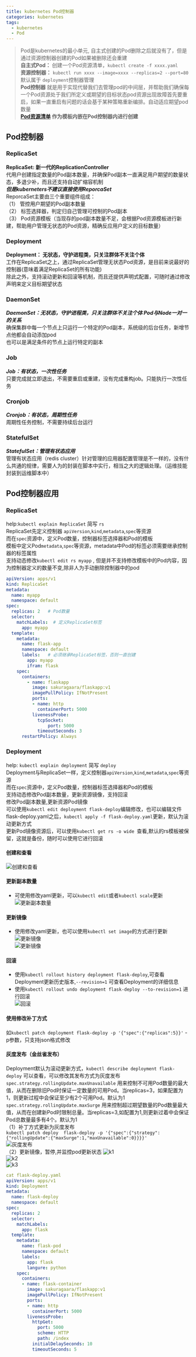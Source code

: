 ```yaml
---
title: kubernetes Pod控制器
categories: kubernetes
tags:
  - kubernetes
  - Pod
---
```


> Pod是kubernetes的最小单元, 自主式创建的Pod删除之后就没有了，但是通过资源控制器创建的Pod如果被删除还会重建  
  **自主式Pod：** 创建一个Pod资源清单，``kubectl create -f xxxx.yaml``  
  **资源控制器：** ``kubectl run xxxx --image=xxxx --replicas=2 --port=80`` 默认属于 ``deployment``控制器管理  
  **Pod控制器**  就是用于实现代替我们去管理pod的中间层，并帮助我们确保每一个Pod资源处于我们所定义或期望的目标状态pod资源出现故障首先要重启，如果一直重启有问题的话会基于某种策略重新编排。自动适应期望pod数量  
  **[Pod资源清单](https://sakuragaara.github.io/kubernetes/2019/04/18/kubernetes-Pod%E8%B5%84%E6%BA%90%E6%B8%85%E5%8D%95%E6%B3%A8%E8%A7%A3/#) 作为模板内嵌在Pod控制器内进行创建**  


<!--more-->

## Pod控制器

### ReplicaSet  
**ReplicaSet: 新一代的ReplicationController**  
代用户创建指定数量的Pod副本数量，并确保Pod副本一直满足用户期望的数量状态，多退少补，而且还支持自动扩缩容机制  
***但是kuberneters不建议直接使用ReporcaSet***  
ReporcaSet主要由三个重要组件组成：  
（1） 管控用户期望的Pod副本数量  
（2） 标签选择器，判定归自己管理可控制的Pod副本  
（3） Pod资源模板（当现存的pod副本数量不足，会根据Pod资源模板进行新建，帮助用户管理无状态的Pod资源，精确反应用户定义的目标数量）  

### Deployment  
**Deployment： 无状态，守护进程类，只关注群体不关注个体**  
工作在ReplicaSet之上，通过ReplicaSet管理无状态Pod资源，是目前来说最好的控制器(意味着满足ReplicaSet的所有功能)    
除此之外，支持滚动更新和回滚等机制，而且还提供声明式配置，可随时通过修改声明来定义目标期望状态  

### DaemonSet
***DaemonSet：无状态，守护进程类，只关注群体不关注个体 Pod与Node一对一的关系***  
确保集群中每一个节点上只运行一个特定的Pod副本，系统级的后台任务，新增节点他都会自动添加pod  
也可以是满足条件的节点上运行特定的副本  

### Job
***Job：有状态，一次性任务***  
只要完成就立即退出，不需要重启或重建，没有完成重构job。只能执行一次性任务　  

### Cronjob
***Cronjob：有状态，周期性任务***  
周期性任务控制，不需要持续后台运行  

### StatefulSet
***StatefulSet：管理有状态应用***  
管理有状态应用（redis cluster）针对管理的应用器配置管理是不一样的，没有什么共通的规律，需要人为的封装在脚本中实行，相当之大的逻辑处理。（运维技能封装到运维脚本中）  



## Pod控制器应用
### ReplicaSet
help:``kubectl explain ReplicaSet`` 简写 ``rs ``   
ReplicaSet先定义控制器 ``apiVersion``,``kind``,``metadata``,``spec``等资源  
而在``spec``资源中，定义Pod数量，控制器标签选择器和Pod的模板  
模板中定义Pod``metadata``,``spec``等资源，metadata中Pod的标签必须需要继承控制器的标签属性  
支持动态修改``kubectl edit rs myapp`` , 但是并不支持修改模板中的Pod内容，因为控制器定义的数量不变,除非人为手动删除控制器中的pod  
  

```yaml
apiVersion: apps/v1
kind: ReplicaSet
metadata:
  name: myapp
  namespace: default
spec:
  replicas: 2	# Pod数量
  selector:
    matchLabels:  # 定义ReplicaSet标签
      app: myapp
  template:
    metadata:
      name: flask-app
      namespace: default
      labels:	# 必须继承ReplicaSet标签，否则一直创建
        app: myapp
        ifram: flask
    spec:
      containers:
        - name: flaskapp
          image: sakuragaara/flaskapp:v1
          imagePullPolicy: IfNotPresent
          ports:
          - name: http
            containerPort: 5000
          livenessProbe:
            tcpSocket:
                port: 5000
            timeoutSeconds: 3
      restartPolicy: Always
```

### Deployment
help: ``kubectl explain deployment``  简写 ``deploy``   
Deployment与ReplicaSet一样，定义控制器``apiVersion``,``kind``,``metadata``,``spec``等资源  
而在``spec``资源中，定义Pod数量，控制器标签选择器和Pod的模板  
支持动态修改Pod副本数量，更新资源镜像，支持回滚  
  修改Pod副本数量,更新资源Pod镜像  
  可以使用``kubectl edit deployment flask-deploy``编辑修改，也可以编辑文件flask-deploy.yaml之后，``kubectl apply -f flask-deploy.yaml``更新，默认为滚动更新方式  
  更新Pod镜像资源后，可以使用``kubectl get rs -o wide ``查看,默认的rs模板被保留，这就是备份，随时可以使用它进行回滚  
#### 创建和查看  
  ![创建和查看](/images/img/20190423/kubectl_create.png)  
  
#### 更新副本数量  
  - 可使用修改yaml更新，可以``kubectl edit``或者``kubectl scale``更新  
  ![更新副本数量](/images/img/20190423/kubectl_update1.png)  

#### 更新镜像
  - 使用修改yaml更新，也可以使用``kubectl set image``的方式进行更新  
    ![更新镜像](/images/img/20190423/kubectl_update2.png)  
    ![更新镜像](/images/img/20190423/kubectl_update3.png)  

#### 回滚  
  - 使用``kubectl rollout history deployment flask-deploy``,可查看Deployment更新历史版本,``--revision=1`` 可查看Deployment的详细信息  
  - 使用``kubectl rollout undo deployment flask-deploy --to-revision=1`` 进行回滚  
    ![回滚](/images/img/20190423/kubectl_rollout.png)  

#### 使用修改补丁方式  
  如``kubectl patch deployment flask-deploy -p '{"spec":{"replicas":5}}'`` -p参数，只支持json格式修改  

#### 灰度发布（金丝雀发布）  
  Deployment默认为滚动更新方式，``kubectl describe deployment flask-deploy`` 可以查看，可以修改其发布方式为灰度发布
  ``spec.strategy.rollingUpdate.maxUnavailable``
  用来控制不可用Pod数量的最大值，从而在删除旧Pod时保证一定数量的可用Pod。当replicas=3，如果配置为1，则更新过程中会保证至少有2个可用Pod。默认为1  
  ``spec.strategy.rollingUpdate.maxSurge``
  用来控制超过期望数量的Pod数量最大值，从而在创建新Pod时限制总量。当replicas=3,如配置为1,则更新过着中会保证Pod总数量最多有4个。默认为1  
  （1）补丁方式更新为灰度发布  
    ``kubectl patch deploy  flask-deploy -p '{"spec":{"strategy":{"rollingUpdate":{"maxSurge":1,"maxUnavailable":0}}}}'``  
  ![灰度发布](/images/img/20190423/kubectl_strategyType.png)  
  （2）更新镜像，暂停,并监控pod更新状态
    ![k1](/images/img/20190423/k1.png)  
    ![k2](/images/img/20190423/k2.png)  
    ![k3](/images/img/20190423/k3.png)  


```yaml
cat flask-deploy.yaml
apiVersion: apps/v1
kind: Deployment
metadata: 
  name: flask-deploy
  namespace: default
spec:
  replicas: 2
  selector:
    matchLabels:
      app: flask
  template:
    metadata:
      name: flask-pod
      namespace: default
      labels:
        app: flask
        langure: python
    spec:
      containers:
      - name: flask-container
        image: sakuragaara/flaskapp:v1
        imagePullPolicy: IfNotPresent
        ports:
        - name: http
          containerPort: 5000
        livenessProbe:
          httpGet:
            port: 5000
            scheme: HTTP
            path: /index
          initialDelaySeconds: 10
          timeoutSeconds: 5
```